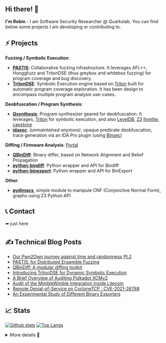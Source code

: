 ## Hi there! 👋

**I'm Robin** - I am Software Security Researcher @ Quarkslab. You can find below some projects I am developing or contributing to.

## ⚡ Projects

**Fuzzing / Symbolic Execution**:
* [**PASTIS**](https://github.com/quarkslab/pastis): Collaborative fuzzing infrastructure. It leverages AFL++, Honggfuzz and TritonDSE (thus greybox and whitebox fuzzing) for program coverage and bug discovery.
* [**TritonDSE**](https://github.com/quarkslab/tritondse): Symbolic Execution engine based on [Triton](https://github.com/JonathanSalwan/Triton) built for automatic program coverage exploration. It has been design to encompass multiple program analysis use-cases.

**Deobfuscation / Program Synthesis**:
* [**Qsynthesis**](https://github.com/quarkslab/qsynthesis): Program synthesizer geared for deobfuscation. It leverages, [Triton](https://github.com/JonathanSalwan/Triton) for symbolic execution, and also [LevelDB](https://github.com/google/leveldb), [Z3](https://github.com/Z3Prover/z3) [llvmlite](https://github.com/numba/llvmlite), [capstone](https://github.com/capstone-engine/capstone)
* [**idasec**](https://github.com/RobinDavid/idasec): *(unmaintained anymore)*, opaque predicate deobfuscation, trace generation via an IDA Pro plugin (using [Binsec](https://binsec.github.io))

**Diffing / Firmware Analysis**: [Portal](https://diffing.quarkslab.com)
* [**QBinDiff**](https://github.com/quarkslab/qbindiff): Binary differ, based on Network Alignment and Belief Propagation
* [**python-bindiff**](https://github.com/quarkslab/python-bindiff): Python wrapper and API for Bindiff
* [**python-binexport**](https://github.com/quarkslab/python-binexport): Python wrapper and API for BinExport

**Other**:
* [**pydimacs**](https://github.com/RobinDavid/pydimacs), simple module to manipule CNF (Conjonctive Normal Form), graphs using Z3 Python API

## 📞 Contact

⬅️ just here


## ✍️ Technical Blog Posts

* [Our Pwn2Own journey against time and randomness](https://blog.quarkslab.com/our-pwn2own-journey-against-time-and-randomness-part-1.html) [Pt.2](https://blog.quarkslab.com/our-pwn2own-journey-against-time-and-randomness-part-2.html)
* [PASTIS: for Distributed Ensemble Fuzzing](https://blog.quarkslab.com/pastis-for-the-win.html)
* [QBinDiff: A modular diffing toolkit](https://blog.quarkslab.com/qbindiff-a-modular-diffing-toolkit.html)
* [Introducing TritonDSE for Dynamic Symbolic Execution](https://blog.quarkslab.com/introducing-tritondse-a-framework-for-dynamic-symbolic-execution-in-python.html)
* [A Brief Overview of Auditing Polkadot XCMv2](https://blog.quarkslab.com/a-brief-overview-of-auditing-xcmv2.html)
* [Audit of the MimbleWimble Integration Inside Litecoin](https://blog.quarkslab.com/audit-of-the-mimblewimble-integration-inside-litecoin.html)
* [Remote Denial-of-Service on CycloneTCP : CVE-2021-26788](https://blog.quarkslab.com/remote-denial-of-service-on-cyclonetcp-cve-2021-26788.html)
* [An Experimental Study of Different Binary Exporters](https://blog.quarkslab.com/an-experimental-study-of-different-binary-exporters.html)


## 📈 Stats
<!-- [![GitHub Trends SVG](https://api.githubtrends.io/user/svg/RobinDavid/repos?time_range=one_year&theme=dark)](https://githubtrends.io) -->

<!-- ![Anurag's GitHub stats](https://github-readme-stats.vercel.app/api?username=robindavid&show_icons=true&theme=radical) -->

  <a href="#">![Github stats](https://github-readme-stats.vercel.app/api?username=robindavid&theme=radical&count_private=true&hide_border=true&line_height=20)</a>
  <a href="#">![Top Langs](https://github-readme-stats.vercel.app/api/top-langs/?username=robindavid&layout=compact&theme=radical&count_private=true&hide_border=true)</a>


<details>
  <summary>More details 🔬</summary>
  https://www.githubwrapped.io/RobinDavid
  <img src="https://github.com/RobinDavid/RobinDavid/assets/1887063/fcb51f88-caf3-4ddd-af25-cefab4311718"></img>
  <!-- <a href="#">![github-wrapped](https://github.com/RobinDavid/RobinDavid/assets/1887063/fcb51f88-caf3-4ddd-af25-cefab4311718)</a> -->
</details>

<!--
**RobinDavid/RobinDavid** is a ✨ _special_ ✨ repository because its `README.md` (this file) appears on your GitHub profile.

Here are some ideas to get you started:

- 🔭 I’m currently working on ...
- 🌱 I’m currently learning ...
- 👯 I’m looking to collaborate on ...
- 🤔 I’m looking for help with ...
- 💬 Ask me about ...
- 📫 How to reach me: ...
- 😄 Pronouns: ...
- ⚡ Fun fact: ...
-->

